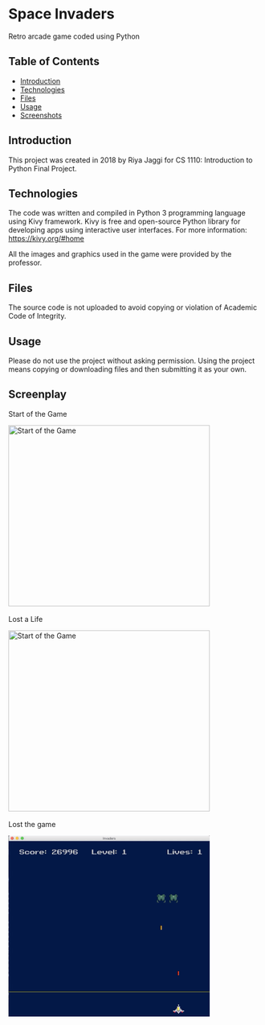 # Space Invaders

Retro arcade game coded using Python


## Table of Contents

* [Introduction](#introduction)
* [Technologies](#technologies)
* [Files](#files)
* [Usage](#usage)
* [Screenshots](#screenshots)


<a name="introduction"></a>
## Introduction

This project was created in 2018 by Riya Jaggi for CS 1110: Introduction to Python Final Project. 


<a name="technologies"></a>
## Technologies

The code was written and compiled in Python 3 programming language using Kivy framework. Kivy is free and open-source Python library for developing apps using interactive user interfaces. For more information: https://kivy.org/#home

All the images and graphics used in the game were provided by the professor. 

<a name= "files"></a>
## Files

The source code is not uploaded to avoid copying or violation of Academic Code of Integrity.


<a name= "usage"></a>
## Usage

Please do not use the project without asking permission. Using the project means copying or downloading files and then submitting it as your own. 


<a name="screenshots"></a>
## Screenplay

Start of the Game

<img src="https://github.com/riyajaggi/space-invaders/blob/master/gifs/start_game_space_invaders.gif" width="401" height="360" title="Start of the Game">

Lost a Life

<img src="https://github.com/riyajaggi/space-invaders/blob/master/gifs/lost_life.gif" width="401" height="360" title="Start of the Game">

Lost the game

<img src="https://github.com/riyajaggi/space-invaders/blob/master/gifs/lost_game.gif" width="401" height="360" title="Start of the Game">
